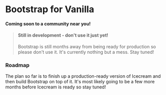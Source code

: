 # Bootstrap for Vanilla

#### Coming soon to a community near you!

> #### Still in development - don't use it just yet!
> Bootstrap is still months away from being ready for production so please don't use it. It's currently nothing but a mess. Stay tuned!

### Roadmap

The plan so far is to finish up a production-ready version of Icecream and then build Bootstrap on top of it. It's most likely going to be a few more months before Icecream is ready so stay tuned!
